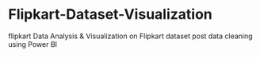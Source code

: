 # Flipkart-Dataset-Visualization
 flipkart Data Analysis &amp; Visualization on Flipkart dataset post data cleaning using Power BI 
